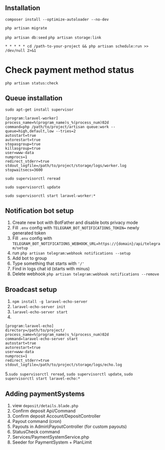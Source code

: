 ## Installation

`composer install --optimize-autoloader --no-dev`

`php artisan migrate`

`php artisan db:seed`
`php artisan storage:link`

`* * * * * cd /path-to-your-project && php artisan schedule:run >> /dev/null 2>&1`

# Check payment method status

`php artisan status:check`

## Queue installation

`sudo apt-get install supervisor`

```
[program:laravel-worker]
process_name=%(program_name)s_%(process_num)02d
command=php /path/to/project/artisan queue:work --queue=high,default,low --tries=2
autostart=true
autorestart=true
stopasgroup=true
killasgroup=true
user=www-data
numprocs=1
redirect_stderr=true
stdout_logfile=/path/to/project/storage/logs/worker.log
stopwaitsecs=3600
```

`sudo supervisorctl reread`

`sudo supervisorctl update`

`sudo supervisorctl start laravel-worker:*`

## Notification bot setup

1. Create new bot with BotFather and disable bots privacy mode
2. Fill `.env` config with `TELEGRAM_BOT_NOTIFICATIONS_TOKEN=` newly generated token
3. Fill `.env` config with `TELEGRAM_BOT_NOTIFICATIONS_WEBHOOK_URL=https://{domain}/api/telegram/setup`
4. run `php artisan telegram:webhook notifications --setup`
5. Add bot to group
6. Type something that starts with `'/'`
7. Find in logs chat id (starts with minus)
8. Delete webhook `php artisan telegram:webhook notifications --remove`

## Broadcast setup

1. `npm install -g laravel-echo-server`
2. `laravel-echo-server init`
3. `laravel-echo-server start`
4.

```
[program:laravel-echo]
directory=/path/to/project/
process_name=%(program_name)s_%(process_num)02d
command=laravel-echo-server start
autostart=true
autorestart=true
user=www-data
numprocs=1
redirect_stderr=true
stdout_logfile=/path/to/project/storage/logs/echo.log
```

5.`sudo supervisorctl reread`, `sudo supervisorctl update`, `sudo supervisorctl start laravel-echo:*`

## Adding paymentSystems

1. view `deposit/details.blade.php`
2. Confirm deposit Api/Command
3. Confirm deposit Account/DepositController
4. Payout command (cron)
5. Payouts in Admin\PayoutController (for custom payouts)
6. StatusCheck command
7. Services/PaymentSystemService.php
8. Seeder for PaymentSystem + PlanLimit
